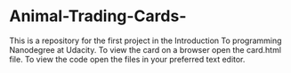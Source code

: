 # Animal-Trading-Cards-
This is a repository for the first project in the Introduction To programming Nanodegree at Udacity.
To view the card on a browser open the card.html file. 
To view the code open the files in your preferred text editor. 
